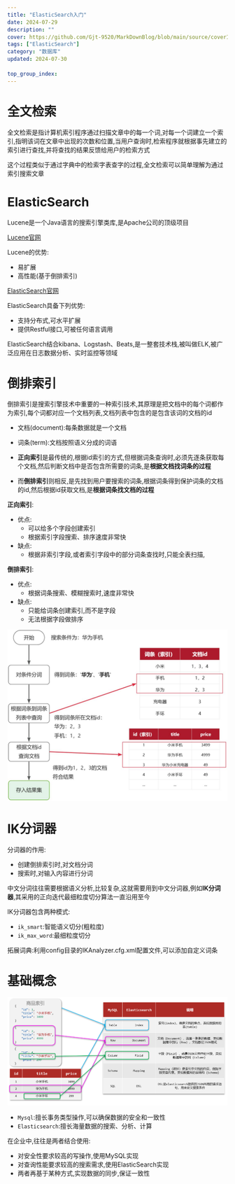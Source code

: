 ```yaml
---
title: "ElasticSearch入门"
date: 2024-07-29
description: ""
cover: https://github.com/Gjt-9520/MarkDownBlog/blob/main/source/coverImages/Bimage-135/Bimage87.jpg?raw=true
tags: ["ElasticSearch"]
category: "数据库"
updated: 2024-07-30
  
top_group_index: 
---
```


# 全文检索

全文检索是指计算机索引程序通过扫描文章中的每一个词,对每一个词建立一个索引,指明该词在文章中出现的次数和位置,当用户查询时,检索程序就根据事先建立的索引进行查找,并将查找的结果反馈给用户的检索方式

这个过程类似于通过字典中的检索字表查字的过程,全文检索可以简单理解为通过索引搜索文章

# ElasticSearch

Lucene是一个Java语言的搜索引擎类库,是Apache公司的顶级项目

[Lucene官网](https://lucene.apache.org/)

Lucene的优势:
- 易扩展
- 高性能(基于倒排索引)

[ElasticSearch官网](https://www.elastic.co/cn/)

ElasticSearch具备下列优势:
- 支持分布式,可水平扩展
- 提供Restful接口,可被任何语言调用

ElasticSearch结合kibana、Logstash、Beats,是一整套技术栈,被叫做ELK,被广泛应用在日志数据分析、实时监控等领域

# 倒排索引

倒排索引是搜索引擎技术中重要的一种索引技术,其原理是把文档中的每个词都作为索引,每个词都对应一个文档列表,文档列表中包含的是包含该词的文档的id

- 文档(document):每条数据就是一个文档
- 词条(term):文档按照语义分成的词语

- **正向索引**是最传统的,根据id索引的方式,但根据词条查询时,必须先逐条获取每个文档,然后判断文档中是否包含所需要的词条,是**根据文档找词条的过程**
-  而**倒排索引**则相反,是先找到用户要搜索的词条,根据词条得到保护词条的文档的id,然后根据id获取文档,是**根据词条找文档的过程**

**正向索引**:
- 优点:
  - 可以给多个字段创建索引
  - 根据索引字段搜索、排序速度非常快
- 缺点: 
  - 根据非索引字段,或者索引字段中的部分词条查找时,只能全表扫描,

**倒排索引**:
- 优点: 
  - 根据词条搜索、模糊搜索时,速度非常快
- 缺点: 
  - 只能给词条创建索引,而不是字段
  - 无法根据字段做排序

![倒排索引](../images/倒排索引.png)

# IK分词器

分词器的作用:
- 创建倒排索引时,对文档分词
- 搜索时,对输入内容进行分词

中文分词往往需要根据语义分析,比较复杂,这就需要用到中文分词器,例如**IK分词器**,其采用的正向迭代最细粒度切分算法一直沿用至今

IK分词器包含两种模式:
-  `ik_smart`:智能语义切分(粗粒度) 
-  `ik_max_word`:最细粒度切分 

拓展词典:利用config目录的IKAnalyzer.cfg.xml配置文件,可以添加自定义词条

# 基础概念

![基础概念](../images/ElasticSearch基础概念.png)

- `Mysql`:擅长事务类型操作,可以确保数据的安全和一致性 
- `Elasticsearch`:擅长海量数据的搜索、分析、计算

在企业中,往往是两者结合使用:
- 对安全性要求较高的写操作,使用MySQL实现
- 对查询性能要求较高的搜索需求,使用ElasticSearch实现
- 两者再基于某种方式,实现数据的同步,保证一致性